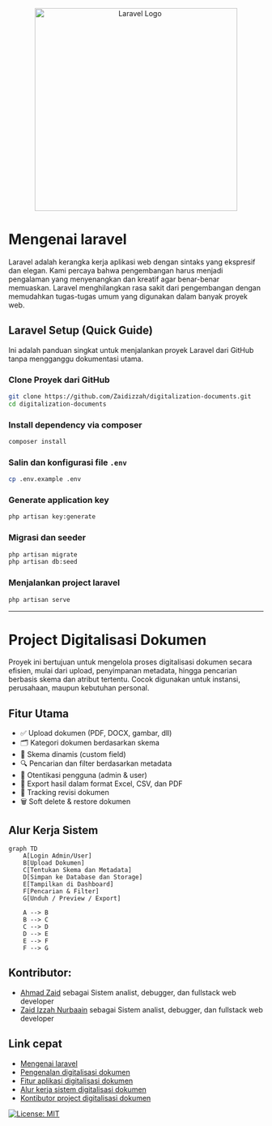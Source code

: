 <p align="center"><a href="https://laravel.com" target="_blank"><img src="https://raw.githubusercontent.com/laravel/art/master/logo-lockup/5%20SVG/2%20CMYK/1%20Full%20Color/laravel-logolockup-cmyk-red.svg" width="400" alt="Laravel Logo"></a></p>

# Mengenai laravel

Laravel adalah kerangka kerja aplikasi web dengan sintaks yang ekspresif dan elegan. Kami percaya bahwa pengembangan harus menjadi pengalaman yang menyenangkan dan kreatif agar benar-benar memuaskan. Laravel menghilangkan rasa sakit dari pengembangan dengan memudahkan tugas-tugas umum yang digunakan dalam banyak proyek web.

## Laravel Setup (Quick Guide)

Ini adalah panduan singkat untuk menjalankan proyek Laravel dari GitHub tanpa mengganggu dokumentasi utama.

### Clone Proyek dari GitHub

```bash
git clone https://github.com/Zaidizzah/digitalization-documents.git
cd digitalization-documents
```

### Install dependency via composer

```bash
composer install
```

### Salin dan konfigurasi file `.env`

```bash
cp .env.example .env
```

### Generate application key

```bash
php artisan key:generate
```

### Migrasi dan seeder

```bash
php artisan migrate
php artisan db:seed
```

### Menjalankan project laravel

```bash
php artisan serve
```

---

# Project Digitalisasi Dokumen

Proyek ini bertujuan untuk mengelola proses digitalisasi dokumen secara efisien, mulai dari upload, penyimpanan metadata, hingga pencarian berbasis skema dan atribut tertentu. Cocok digunakan untuk instansi, perusahaan, maupun kebutuhan personal.

## Fitur Utama

- ✅ Upload dokumen (PDF, DOCX, gambar, dll)
- 🗂️ Kategori dokumen berdasarkan skema
- 🧩 Skema dinamis (custom field)
- 🔍 Pencarian dan filter berdasarkan metadata
- 🔐 Otentikasi pengguna (admin & user)
- 🧾 Export hasil dalam format Excel, CSV, dan PDF
- 🔄 Tracking revisi dokumen
- 🗑️ Soft delete & restore dokumen

## Alur Kerja Sistem

```mermaid
graph TD
    A[Login Admin/User]
    B[Upload Dokumen]
    C[Tentukan Skema dan Metadata]
    D[Simpan ke Database dan Storage]
    E[Tampilkan di Dashboard]
    F[Pencarian & Filter]
    G[Unduh / Preview / Export]

    A --> B
    B --> C
    C --> D
    D --> E
    E --> F
    F --> G
```

## Kontributor:
- [Ahmad Zaid](https://github.com/Ahmad0126/) sebagai Sistem analist, debugger, dan fullstack web developer
- [Zaid Izzah Nurbaain](https://github.com/Zaidizzah/) sebagai Sistem analist, debugger, dan fullstack web developer

## Link cepat
- [Mengenai laravel](#mengenai-laravel)
- [Pengenalan digitalisasi dokumen](#project-digitalisasi-dokumen)
- [Fitur aplikasi digitalisasi dokumen](#fitur-utama)
- [Alur kerja sistem digitalisasi dokumen](#alur-kerja-sistem)
- [Kontibutor project digitalisasi dokumen](#kontributor)

[![License: MIT](https://img.shields.io/badge/License-MIT-yellow.svg)](https://opensource.org/licenses/MIT)
